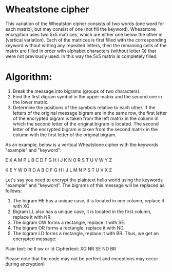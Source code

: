 # Wheatstone cipher
This variation of the Wheatston cipher consists of two words (one word for each matrix), but may consist of one (not fill the keyword).
Wheatstone encryption uses two 5x5 matrices, which are either one below the other in (vertical variation). Each of the matrices is first filled with the corresponding keyword without writing any repeated letters, then the remaining cells of the matrix are filled in order with alphabet characters (without letter Q) that were not previously used. In this way the 5x5 matrix is completely filled.

# Algorithm:
1. Break the message into bigrams (groups of two characters).
2. Find the first digram symbol in the upper matrix and the second one in the lower matrix.
3. Determine the positions of the symbols relative to each other. If the letters of the original message bigram are in the same row, the first letter of the encrypted bigram is taken from the left matrix in the column in which the second letter of the original bigram is located. The second letter of the encrypted bigram is taken from the second matrix in the column with the first letter of the original bigram.

As an example, below is a vertical Wheatstone cipher with the keywords "example" and "keyword":

E	X	A	M	P
L	B	C	D	F
G	H	I	J	K
N	O	R	S	T
U	V	W	Y	Z

K	E	Y	W	O
R	D	A	B	C
F	G	H	I	J
L	M	N	P	S
T	U	V	X	Z

Let's say you need to encrypt the plaintext hello world using the keywords "example" and "keyword". The bigrams of this message will be replaced as follows:
1. The bigram HE has a unique case, it is located in one column, replace it with XG.
2. Bigram LL also has a unique case, it is located in the first column, replace it with NR.
3. The bigram OW forms a rectangle, replace it with SE.
4. The bigram OR forms a rectangle, replace it with ND.
5. The bigram LD forms a rectangle, replace it with BR.
Thus, we get an encrypted message:

Plain text: he ll ow or ld
Ciphertext: XG NR SE ND BR

Please note that the code may not be perfect and exceptions may occur during encryption)
